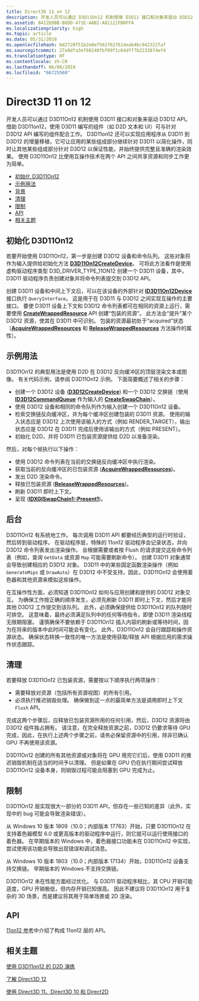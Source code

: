 ```yaml
---
title: Direct3D 11 on 12
description: 开发人员可以通过 D3D11On12 机制使用 D3D11 接口和对象来驱动 D3D12 API。
ms.assetid: 8412D8BB-B6DD-471E-AAB2-A81121FB0FFA
ms.localizationpriority: high
ms.topic: article
ms.date: 05/31/2018
ms.openlocfilehash: bd2720f51b2e8ef5627627614eab46c942322faf
ms.sourcegitcommit: 27a9dfa3ef68240fbf09f1c64dff7b2232874ef4
ms.translationtype: HT
ms.contentlocale: zh-CN
ms.lasthandoff: 06/06/2019
ms.locfileid: "66725560"
---
```

# <a name="direct3d-11-on-12"></a>Direct3D 11 on 12

开发人员可以通过 D3D11On12 机制使用 D3D11 接口和对象来驱动 D3D12 API。 借助 D3D11on12，使用 D3D11 编写的组件（如 D2D 文本和 UI）可与针对 D3D12 API 编写的组件配合工作。 D3D11on12 还可以实现应用程序从 D3D11 到 D3D12 的增量移植，它可让应用的某些组成部分继续针对 D3D11 以简化操作，同时让其他某些组成部分针对 D3D12 以保证性能，并始终提供完整且准确的渲染效果。 使用 D3D11On12 比使用互操作技术在两个 API 之间共享资源和同步工作更为简单。

-   [初始化 D3D11On12](#initializing-d3d11on12)
-   [示例用法](#example-usage)
-   [背景](#background)
-   [清理](#cleaning-up)
-   [限制](#limitations)
-   [API](#apis)
-   [相关主题](#related-topics)

## <a name="initializing-d3d11on12"></a>初始化 D3D11On12

若要开始使用 D3D11On12，第一步是创建 D3D12 设备和命令队列。 这些对象将作为输入提供给初始化方法 [**D3D11On12CreateDevice**](/windows/desktop/api/d3d11on12/nf-d3d11on12-d3d11on12createdevice)。 可将此方法看作是使用虚构驱动程序类型 D3D\_DRIVER\_TYPE\_11ON12 创建一个 D3D11 设备，其中，D3D11 驱动程序负责创建对象并将命令列表提交到 D3D12 API。

创建 D3D11 设备和中间上下文后，可以在该设备的外部针对 [**ID3D11On12Device**](/windows/desktop/api/d3d11on12/nn-d3d11on12-id3d11on12device) 接口执行 `QueryInterface`。 这是用于在 D3D11 与 D3D12 之间实现互操作的主要接口。 要使 D3D11 设备上下文和 D3D12 命令列表都可在相同的资源上运行，需要使用 [**CreateWrappedResource**](/windows/desktop/api/d3d11on12/nf-d3d11on12-id3d11on12device-createwrappedresource) API 创建“包装的资源”。 此方法会“提升”某个 D3D12 资源，使其在 D3D11 中可识别。 包装的资源最初处于“acquired”状态（[**AcquireWrappedResources**](/windows/desktop/api/d3d11on12/nf-d3d11on12-id3d11on12device-acquirewrappedresources) 和 [**ReleaseWrappedResources**](/windows/desktop/api/d3d11on12/nf-d3d11on12-id3d11on12device-releasewrappedresources) 方法操作的属性）。

## <a name="example-usage"></a>示例用法

D3D11On12 的典型用法是使用 D2D 在 D3D12 反向缓冲区的顶层渲染文本或图像。 有关代码示例，请参阅 D3D11On12 示例。 下面简要概述了相关的步骤：

-   创建一个 D3D12 设备 ([**D3D12CreateDevice**](/windows/desktop/api/d3d12/nf-d3d12-d3d12createdevice)) 和一个 D3D12 交换链（使用 [**ID3D12CommandQueue**](/windows/desktop/api/d3d12/nn-d3d12-id3d12commandqueue) 作为输入的 [**CreateSwapChain**](https://docs.microsoft.com/windows/desktop/api/dxgi/nf-dxgi-idxgifactory-createswapchain)）。
-   使用 D3D12 设备和相同的命令队列作为输入创建一个 D3D11On12 设备。
-   检索交换链反向缓冲区，并为每个缓冲区创建包装的 D3D11 资源。 使用的输入状态应是 D3D12 上次使用该输入的方式（例如 RENDER\_TARGET），输出状态应是 D3D12 在 D3D11 完成后使用该输出的方式（例如 PRESENT）。
-   初始化 D2D，并将 D3D11 已包装资源提供给 D2D 以准备渲染。

然后，对每个帧执行以下操作：

-   使用 D3D12 命令列表在当前的交换链反向缓冲区中执行渲染。
-   获取当前的反向缓冲区的已包装资源 ([**AcquireWrappedResources**](/windows/desktop/api/d3d11on12/nf-d3d11on12-id3d11on12device-acquirewrappedresources))。
-   发出 D2D 渲染命令。
-   释放已包装资源 ([**ReleaseWrappedResources**](/windows/desktop/api/d3d11on12/nf-d3d11on12-id3d11on12device-releasewrappedresources))。
-   刷新 D3D11 即时上下文。
-   呈现 ([**IDXGISwapChain1::Present1**](https://docs.microsoft.com/windows/desktop/api/dxgi1_2/nf-dxgi1_2-idxgiswapchain1-present1))。

## <a name="background"></a>后台

D3D11On12 有系统地工作。 每次调用 D3D11 API 都要经历典型的运行时验证，然后转到驱动程序。 在驱动程序层，特殊的 11on12 驱动程序会记录状态，并向 D3D12 命令列表发出渲染操作。 会根据需要或者按 Flush 的请求提交这些命令列表（例如，查询 `GetData` 或资源 `Map` 可能需要刷新命令）。 创建 D3D11 对象通常会导致创建相应的 D3D12 对象。 D3D11 中的某些固定函数渲染操作（例如 `GenerateMips` 或 `DrawAuto`）在 D3D12 中不受支持，因此，D3D11On12 会使用着色器和其他资源来模拟这些操作。

在互操作性方面，必须知道 D3D11On12 如何与应用创建和提供的 D3D12 对象交互。 为确保工作按正确的顺序发生，必须先刷新 D3D11 即时上下文，然后才能将其他 D3D12 工作提交到该队列。 此外，必须确保提供给 D3D11On12 的队列随时可排空。 这意味着，最终必须满足队列中的任何等待指令，即使 D3D11 渲染线程无限期阻塞。 谨慎确保不要依赖于 D3D11On12 插入内容的刷新或等待时间，因为在将来的版本中此时间可能会有变化。 此外，D3D11On12 会自行跟踪和操作资源状态。 确保状态转换一致性的唯一方法是使用获取/释放 API 根据应用的需求操作状态跟踪。

## <a name="cleaning-up"></a>清理

若要释放 D3D11On12 已包装资源，需要按以下顺序执行两项操作：

-   需要释放对资源（包括所有资源视图）的所有引用。
-   必须执行推迟销毁处理。 确保做到这一点的最简单方法是调用即时上下文 `Flush` API。

完成这两个步骤后，应释放已包装资源所用的任何引用，然后，D3D12 资源将由 D3D12 组件独占拥有。 请注意，在完全释放资源之前，D3D12 仍要求等待 GPU 完成，因此，在执行上述两个步骤之前，请务必保留资源中的引用，除非已确认 GPU 不再使用该资源。

D3D11On12 创建的所有其他资源或对象将在 GPU 用完它们后，使用 D3D11 的推迟销毁机制在适当的时间予以清理。 但是如果在 GPU 仍在执行期间尝试释放 D3D11On12 设备本身，则销毁过程可能会阻塞到 GPU 完成为止。

## <a name="limitations"></a>限制

D3D11On12 层实现很大一部分的 D3D11 API，但存在一些已知的差异（此外，实现中的 bug 可能会导致渲染错误）。

从 Windows 10 版本 1809（10.0；内部版本 17763）开始，只要 D3D11On12 在支持着色器模型 6.0 或更高版本的驱动程序中运行，则它就可以运行使用接口的着色器。 在早期版本的 Windows 中，着色器接口功能未在 D3D11On12 中实现，尝试使用该功能会导致出现错误和调试消息。

从 Windows 10 版本 1803（10.0；内部版本 17134）开始，D3D11On12 设备支持交换链。 早期版本的 Windows 不支持交换链。

D3D11On12 未在性能方面经过优化。 与 D3D11 驱动程序相比，其 CPU 开销可能适度，GPU 开销极低，但内存开销已知很高。 因此不建议将 D3D11On12 用于复杂的 3D 场景，而是建议将其用于简单场景或 2D 渲染。

## <a name="apis"></a>API

[11on12 参考](direct3d-11on12-reference.md)中介绍了构成 11on12 层的 API。

## <a name="related-topics"></a>相关主题

<dl> <dt>

[使用 D3D11on12 的 D2D 演练](d2d-using-d3d11on12.md)
</dt> <dt>

[了解 Direct3D 12](directx-12-getting-started.md)
</dt> <dt>

[使用 Direct3D 11、Direct3D 10 和 Direct2D](direct3d-12-interop.md)
</dt> </dl>

 

 




